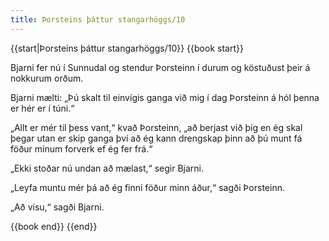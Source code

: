 ```yaml
---
title: Þorsteins þáttur stangarhöggs/10
---
```


{{start|Þorsteins þáttur stangarhöggs/10}}
{{book start}}

Bjarni fer nú í Sunnudal og stendur Þorsteinn í durum og köstuðust þeir á nokkurum orðum.

Bjarni mælti: „Þú skalt til einvígis ganga við mig í dag Þorsteinn á hól þenna er hér er í túni.“

„Allt er mér til þess vant,“ kvað Þorsteinn, „að berjast við þig en ég skal þegar utan er skip ganga því að ég kann drengskap þinn að þú munt fá föður mínum forverk ef ég fer frá.“

„Ekki stoðar nú undan að mælast,“ segir Bjarni.

„Leyfa muntu mér þá að ég finni föður minn áður,“ sagði Þorsteinn.

„Að vísu,“ sagði Bjarni.

{{book end}}
{{end}}
